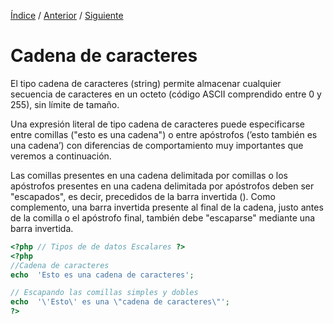 [Índice](../readme.md) / [Anterior](tipo_datos_disponibles.md) / [Siguiente](../tipo-datos/tipos_datos_especiales.md)

# Cadena de caracteres

El tipo cadena de caracteres (string) permite almacenar cualquier secuencia de caracteres en un octeto (código ASCII comprendido entre 0 y 255), sin límite de tamaño.

Una expresión literal de tipo cadena de caracteres puede especificarse entre comillas ("esto es una cadena") o entre apóstrofos (’esto también es una cadena’) con diferencias de comportamiento muy importantes que veremos a continuación.

Las comillas presentes en una cadena delimitada por comillas o los apóstrofos presentes en una cadena delimitada por apóstrofos deben ser "escapados", es decir, precedidos de la barra invertida (\). Como complemento, una barra invertida presente al final de la cadena, justo antes de la comilla o el apóstrofo final, también debe "escaparse" mediante una barra invertida.

```php
<?php // Tipos de de datos Escalares ?>
<?php
//Cadena de caracteres
echo  'Esto es una cadena de caracteres';

// Escapando las comillas simples y dobles
echo  '\'Esto\' es una \"cadena de caracteres\"';
?>
```
